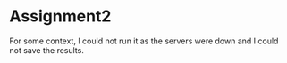 # Assignment2

For some context, I could not run it as the servers were down and I could not save the results.
